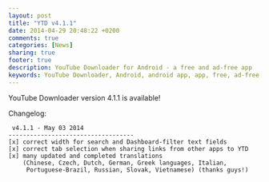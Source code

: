 ```yaml
---
layout: post
title: "YTD v4.1.1"
date: 2014-04-29 20:48:22 +0200
comments: true
categories: [News]
sharing: true
footer: true
description: YouTube Downloader for Android - a free and ad-free app
keywords: YouTube Downloader, Android, android app, app, free, ad-free, no ads, dentex, video, YouTube, downloader
---
```

YouTube Downloader version 4.1.1 is available!

Changelog:

     v4.1.1 - May 03 2014
    -----------------------------------
    [x] correct width for search and Dashboard-filter text fields
    [x] correct tab selection when sharing links from other apps to YTD
    [x] many updated and completed translations 
        (Chinese, Czech, Dutch, German, Greek languages, Italian, 
         Portuguese-Brazil, Russian, Slovak, Vietnamese) (thanks guys!)
